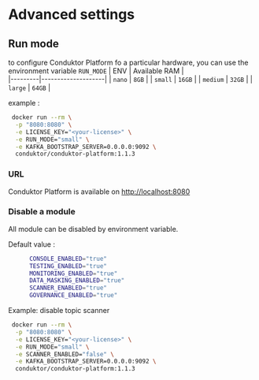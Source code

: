 #  Advanced settings


## Run mode
to configure Conduktor Platform fo a particular hardware, you can use the environment variable 
`RUN_MODE`
| ENV     | Available RAM    |      
|---------|--------------------|
| `nano`    | `8GB`  |
| `small`   | `16GB` |
| `medium`  | `32GB` |
| `large`   | `64GB` |

example : 
```sh
 docker run --rm \
  -p "8080:8080" \
  -e LICENSE_KEY="<your-license>" \
  -e RUN_MODE="small" \
  -e KAFKA_BOOTSTRAP_SERVER=0.0.0.0:9092 \
  conduktor/conduktor-platform:1.1.3
```
### URL
Conduktor Platform is available on [http://localhost:8080](http://localhost:8080)

### Disable a module

All module can be disabled by environment variable.

Default value : 
```sh
      CONSOLE_ENABLED="true"
      TESTING_ENABLED="true"
      MONITORING_ENABLED="true"
      DATA_MASKING_ENABLED="true"
      SCANNER_ENABLED="true"
      GOVERNANCE_ENABLED="true"
```

Example: disable topic scanner
```sh
 docker run --rm \
  -p "8080:8080" \
  -e LICENSE_KEY="<your-license>" \
  -e RUN_MODE="small" \
  -e SCANNER_ENABLED="false" \
  -e KAFKA_BOOTSTRAP_SERVER=0.0.0.0:9092 \
  conduktor/conduktor-platform:1.1.3
```
